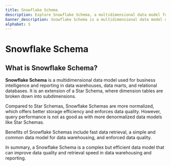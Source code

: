 ```yaml
---
title: Snowflake Schema
description: Explore Snowflake Schema, a multidimensional data model for business intelligence in data warehouses.
banner_description: Snowflake Schema is a multidimensional data model used for business intelligence and reporting in data warehouses, data marts, and relational databases. It is an extension of a Star Schema, where dimension tables are broken down into subdimensions.
alphabet: S
---
```


# Snowflake Schema

## What is Snowflake Schema?

**Snowflake Schema** is a multidimensional data model used for business intelligence and reporting in data warehouses, data marts, and relational databases. It is an extension of a Star Schema, where dimension tables are broken down into subdimensions.

Compared to Star Schemas, Snowflake Schemas are more normalized, which offers better storage efficiency and enforces data quality. However, query performance is not as good as with more denormalized data models like Star Schemas.

Benefits of Snowflake Schemas include fast data retrieval, a simple and common data model for data warehousing, and enforced data quality.

In summary, a Snowflake Schema is a complex but efficient data model that can improve data quality and retrieval speed in data warehousing and reporting.
